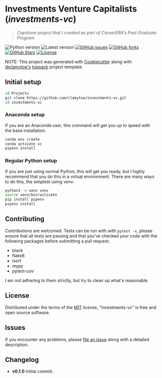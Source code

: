 # Investments Venture Capitalists (*investments-vc*)

> *Capstone project that I created as part of CareerERA's Post Graduate Program*

![Python version][python-version]
![Latest version][latest-version]
[![GitHub issues][issues-image]][issues-url]
[![GitHub forks][fork-image]][fork-url]
[![GitHub Stars][stars-image]][stars-url]
[![License][license-image]][license-url]

NOTE: This project was generated with [Cookiecutter](https://github.com/audreyr/cookiecutter) along with [@clamytoe's](https://github.com/clamytoe) [toepack](https://github.com/clamytoe/toepack) project template.

## Initial setup

```zsh
cd Projects
git clone https://github.com/clamytoe/investments-vc.git
cd investments-vc
```

### Anaconda setup

If you are an Anaconda user, this command will get you up to speed with the base installation.

```zsh
conda env create
conda activate vc
pipenv install
```

### Regular Python setup

If you are just using normal Python, this will get you ready, but I highly recommend that you do this in a virtual environment.
There are many ways to do this, the simplest using *venv*.

```zsh
python3 -m venv venv
source venv/bin/activate
pip install pipenv
pipenv install
```

## Contributing

Contributions are welcomed.
Tests can be run with with `pytest -v`, please ensure that all tests are passing and that you've checked your code with the following packages before submitting a pull request:

* black
* flake8
* isort
* mypy
* pytest-cov

I am not adhering to them strictly, but try to clean up what's reasonable.

## License

Distributed under the terms of the [MIT](https://opensource.org/licenses/MIT) license, "investments-vc" is free and open source software.

## Issues

If you encounter any problems, please [file an issue](https://github.com/clamytoe/toepack/issues) along with a detailed description.

## Changelog

* **v0.1.0** Initial commit.

[python-version]:https://img.shields.io/badge/python-3.9.15-brightgreen.svg
[latest-version]:https://img.shields.io/badge/version-0.1.0-blue.svg
[issues-image]:https://img.shields.io/github/issues/clamytoe/investments-vc.svg
[issues-url]:https://github.com/clamytoe/investments-vc/issues
[fork-image]:https://img.shields.io/github/forks/clamytoe/investments-vc.svg
[fork-url]:https://github.com/clamytoe/investments-vc/network
[stars-image]:https://img.shields.io/github/stars/clamytoe/investments-vc.svg
[stars-url]:https://github.com/clamytoe/investments-vc/stargazers
[license-image]:https://img.shields.io/github/license/clamytoe/investments-vc.svg
[license-url]:https://github.com/clamytoe/investments-vc/blob/master/LICENSE
